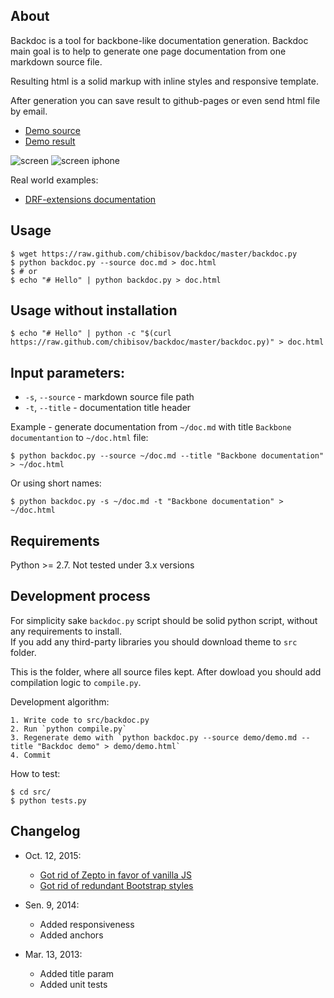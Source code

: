 ## About

Backdoc is a tool for backbone-like documentation generation.
Backdoc main goal is to help to generate one page documentation from one markdown source file.  

Resulting html is a solid markup with inline styles and responsive template.

After generation you can save result to github-pages or even send html file by email.

* [Demo source](https://raw.github.com/chibisov/backdoc/master/demo/demo.md)
* [Demo result](http://chibisov.github.io/backdoc/demo/demo.html)

![screen](http://chibisov.github.io/backdoc/demo/screen.png "Screen")
![screen iphone](http://chibisov.github.io/backdoc/demo/screen_iphone.png "Screen iphone")

Real world examples:

* [DRF-extensions documentation](http://chibisov.github.io/drf-extensions/docs/)

## Usage

    $ wget https://raw.github.com/chibisov/backdoc/master/backdoc.py
    $ python backdoc.py --source doc.md > doc.html
    $ # or
    $ echo "# Hello" | python backdoc.py > doc.html

## Usage without installation

    $ echo "# Hello" | python -c "$(curl https://raw.github.com/chibisov/backdoc/master/backdoc.py)" > doc.html

## Input parameters:

* `-s`, `--source` - markdown source file path
* `-t`, `--title` - documentation title header

Example - generate documentation from `~/doc.md` with title `Backbone documentantion` to `~/doc.html` file:

    $ python backdoc.py --source ~/doc.md --title "Backbone documentation" > ~/doc.html

Or using short names:

    $ python backdoc.py -s ~/doc.md -t "Backbone documentation" > ~/doc.html


## Requirements

Python >= 2.7. Not tested under 3.x versions

## Development process

For simplicity sake `backdoc.py` script should be solid python script, without any requirements to install.  
If you add any third-party libraries you should download theme to `src` folder.  

This is the folder, where all source files kept. After dowload you should add compilation logic to `compile.py`.

Development algorithm:

    1. Write code to src/backdoc.py
    2. Run `python compile.py`
    3. Regenerate demo with `python backdoc.py --source demo/demo.md --title "Backdoc demo" > demo/demo.html`
    4. Commit

How to test:

    $ cd src/
    $ python tests.py

## Changelog

* Oct. 12, 2015:
    - [Got rid of Zepto in favor of vanilla JS](https://github.com/chibisov/backdoc/pull/5)
    - [Got rid of redundant Bootstrap styles](https://github.com/chibisov/backdoc/pull/3)

* Sen. 9, 2014:
    - Added responsiveness
    - Added anchors

* Mar. 13, 2013:
    - Added title param
    - Added unit tests